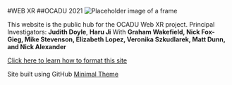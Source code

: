 #WEB XR
##OCADU 2021
![Placeholder image of a frame](https://external-content.duckduckgo.com/iu/?u=https%3A%2F%2Ffws-shared.s3.amazonaws.com%2Fuploads%2Fwebsite%2Fauctions%2Fitems%2Ffull%2F3915176_2.jpg&f=1&nofb=1)

This website is the public hub for the OCADU Web XR project.
Principal Investigators: **Judith Doyle**, **Haru Ji**
With **Graham Wakefield, Nick Fox-Gieg, Mike Stevenson, Elizabeth Lopez, Veronika Szkudlarek, Matt Dunn, and Nick Alexander**

[Click here to learn how to format this site](https://guides.github.com/features/mastering-markdown/)

Site built using GitHub [Minimal Theme](https://github.com/pages-themes/minimal)
